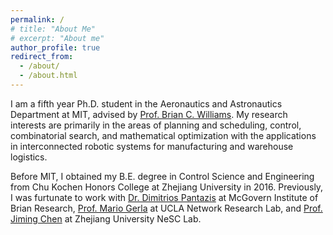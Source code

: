 ```yaml
---
permalink: /
# title: "About Me"
# excerpt: "About me"
author_profile: true
redirect_from: 
  - /about/
  - /about.html
---
```


I am a fifth year Ph.D. student in the Aeronautics and Astronautics Department at MIT, advised by [Prof. Brian C. Williams](https://aeroastro.mit.edu/brian-c-williams). My research interests are primarily in the areas of planning and scheduling, control, combinatorial search, and mathematical optimization with the applications in interconnected robotic systems for manufacturing and warehouse logistics. 

Before MIT, I obtained my B.E. degree in Control Science and Engineering from Chu Kochen Honors College at Zhejiang University in 2016. Previously, I was furtunate to work with [Dr. Dimitrios Pantazis](https://mcgovern.mit.edu/profile/dimitrios-pantazis/) at McGovern Institute of Brian Research, [Prof. Mario Gerla](http://nrlweb.cs.ucla.edu/nrlweb/people/show/15) at UCLA Network Research Lab, and [Prof. Jiming Chen](https://person.zju.edu.cn/en/jmchen) at Zhejiang University NeSC Lab.



